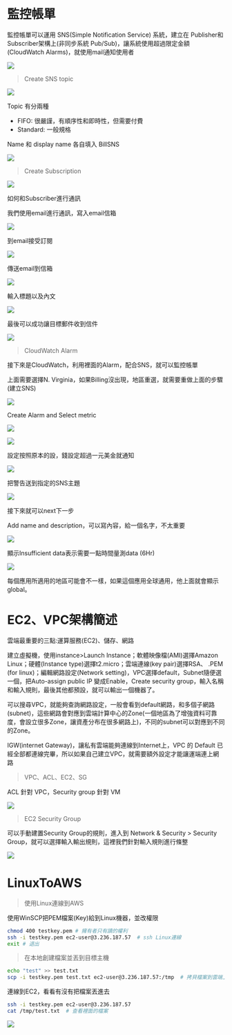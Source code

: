 # 監控帳單

監控帳單可以運用 SNS(Simple Notification Service) 系統，建立在 Publisher和Subscriber架構上(非同步系統 Pub/Sub)，讓系統使用超過限定金額 (CloudWatch Alarms)，就使用mail通知使用者

![](picture/Sub_Pub.png)



> Create SNS topic

![](picture/CreateTopic.png)

Topic 有分兩種

* FIFO: 很嚴謹，有順序性和即時性，但需要付費
* Standard: 一般規格



Name 和 display name 各自填入 BillSNS

![](picture/CreateTopic01.png)



> Create Subscription

![](picture/CreateSub.png)

如何和Subscriber進行通訊

我們使用email進行通訊，寫入email信箱

![](picture/CreateEmail.png)







到email接受訂閱

![](picture/PubMes00.png)

傳送email到信箱

![](picture/PubMes.png)

輸入標題以及內文

![](picture/PubMes02.png)



最後可以成功讓目標郵件收到信件

![](picture/PubMes03.png)





> CloudWatch Alarm

接下來是CloudWatch，利用裡面的Alarm，配合SNS，就可以監控帳單



上面需要選擇N. Virginia，如果Billing沒出現，地區重選，就需要重做上面的步驟(建立SNS)

![](picture/SelectMetric00.png)

Create Alarm and Select metric

![](picture/SelectMetric.png)





![](picture/BillingSetting.png)





設定按照原本的設，錢設定超過一元美金就通知

![](picture/BillingSetting01.png)

把警告送到指定的SNS主題

![](picture/BillingSetting02.png)

接下來就可以next下一步



Add name and description，可以寫內容，給一個名字，不太重要

![](picture/BillingSetting03.png)

顯示Insufficient data表示需要一點時間量測data (6Hr)

![](picture/BillingSetting04.png)



每個應用所適用的地區可能會不一樣，如果這個應用全球通用，他上面就會顯示global。



# EC2、VPC架構簡述

雲端最重要的三點:運算服務(EC2)、儲存、網路

建立虛擬機，使用instance>Launch Instance；軟體映像檔(AMI)選擇Amazon Linux；硬體(Instance type)選擇t2.micro；雲端連線(key pair)選擇RSA、 .PEM (for linux)；編輯網路設定(Network setting)，VPC選擇default，Subnet隨便選一個，把Auto-assign public IP 變成Enable，Create security group，輸入名稱和輸入規則，最後其他都預設，就可以輸出一個機器了。



可以搜尋VPC，就能夠查詢網路設定，一般會看到default網路，和多個子網路(subnet)，這些網路會對應到雲端計算中心的Zone(一個地區為了增強資料可靠度，會設立很多Zone，讓資產分布在很多網路上)，不同的subnet可以對應到不同的Zone。

IGW(internet Gateway)，讓私有雲端能夠連線到Internet上，VPC 的 Default 已經全部都連線完畢，所以如果自己建立VPC，就需要額外設定才能讓運端連上網路

> VPC、ACL、EC2、SG

ACL 針對 VPC，Security group 針對 VM

![](picture/VPCVMConnection.png)



> EC2 Security Group

可以手動建置Security Group的規則，進入到 Network & Security > Security Group，就可以選擇輸入輸出規則，這裡我們針對輸入規則進行條整

![](picture/SecurityGroup.png)





# LinuxToAWS

> 使用Linux連線到AWS

使用WinSCP把PEM檔案(Key)給到Linux機器，並改權限

```sh
chmod 400 testkey.pem # 擁有者只有讀的權利
ssh -i testkey.pem ec2-user@3.236.187.57  # ssh Linux連線
exit # 退出
```



> 在本地創建檔案並丟到目標主機

```sh
echo "test" >> test.txt
scp -i testkey.pem test.txt ec2-user@3.236.187.57:/tmp  # 拷貝檔案到雲端上
```



連線到EC2，看看有沒有把檔案丟進去

```sh
ssh -i testkey.pem ec2-user@3.236.187.57
cat /tmp/test.txt  # 查看裡面的檔案
```



![](picture/SSHLogin.png)

